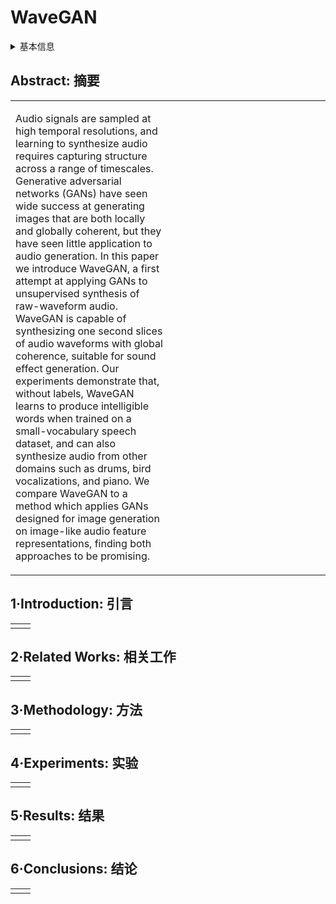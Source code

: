 # WaveGAN

<details>
<summary>基本信息</summary>

- 标题: "Adversarial Audio Synthesis"
- 作者:
  - 01 Chris Donahue (Department of Music UC San Diego)
  - 02 Julian McAuley (Department of Music UC San Diego)
  - 03 Miller Puckette (Department of Music UC San Diego)
- 链接:
  - [ArXiv](https://arxiv.org/abs/1802.04208)
  - [Publication](https://openreview.net/forum?id=ByMVTsR5KQ) ICLR2019Poster
  - [Github](https://github.com/chrisdonahue/wavegan)
  - [Demo](https://chrisdonahue.com/wavegan_examples/)
- 文件:
  - [ArXiv](_PDF/1802.04208v3__WaveGAN__Adversarial_Audio_Synthesis.pdf)
  - [Publication](_PDF/1802.04208p0__WaveGAN__ICLR2019.pdf)

</details>

## Abstract: 摘要

<table><tr><td width="50%">

Audio signals are sampled at high temporal resolutions, and learning to synthesize audio requires capturing structure across a range of timescales. Generative adversarial networks (GANs) have seen wide success at generating images that are both locally and globally coherent, but they have seen little application to audio generation. In this paper we introduce WaveGAN, a first attempt at applying GANs to unsupervised synthesis of raw-waveform audio. WaveGAN is capable of synthesizing one second slices of audio waveforms with global coherence, suitable for sound effect generation. Our experiments demonstrate that, without labels, WaveGAN learns to produce intelligible words when trained on a small-vocabulary speech dataset, and can also synthesize audio from other domains such as drums, bird vocalizations, and piano. We compare WaveGAN to a method which applies GANs designed for image generation on image-like audio feature representations, finding both approaches to be promising.

</td><td>

</td></tr></table>

## 1·Introduction: 引言

<table><tr><td width="50%">

</td><td>

</td></tr></table>

## 2·Related Works: 相关工作

<table><tr><td width="50%">

</td><td>

</td></tr></table>

## 3·Methodology: 方法

<table><tr><td width="50%">

</td><td>

</td></tr></table>

## 4·Experiments: 实验

<table><tr><td width="50%">

</td><td>

</td></tr></table>

## 5·Results: 结果

<table><tr><td width="50%">

</td><td>

</td></tr></table>

## 6·Conclusions: 结论

<table><tr><td width="50%">

</td><td>

</td></tr></table>
